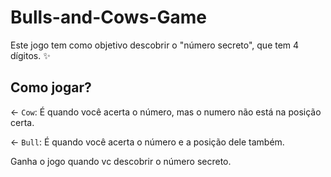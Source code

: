 # Bulls-and-Cows-Game

 Este jogo tem como objetivo descobrir o "número secreto", que tem 4 dígitos. ✨

## Como jogar?

← `Cow`: É quando você acerta o número, mas o numero não está na posição certa.

← `Bull`: É quando você acerta o número e a posição dele também.

Ganha o jogo quando vc descobrir o número secreto.


